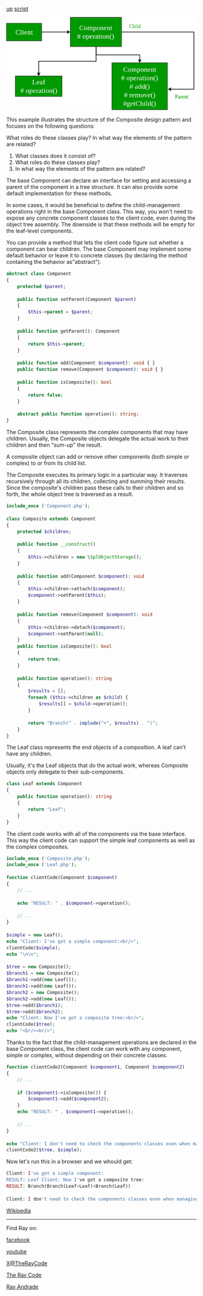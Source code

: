 [up](../README.md) [script](script/page01.md)

![Composite](/UMLs/images/Composite/Composite-php.png)

This example illustrates the structure of the Composite design pattern and focuses on the following questions:

What roles do these classes play?
In what way the elements of the pattern are related?
<ol>
<li>What classes does it consist of?</li>
<li>What roles do these classes play?</li>
<li>In what way the elements of the pattern are related?</li>
</ol>

The base Component can declare an interface for setting and accessing a parent of the component in a tree structure. 
It can also provide some default implementation for these methods.

In some cases, it would be beneficial to define the child-management operations right in the base Component class. 
This way, you won't need to expose any concrete component classes to the client code, even during the object tree assembly. 
The downside is that these methods will be empty for the leaf-level components.

You can provide a method that lets the client code figure out whether a component can bear children.
The base Component may implement some default behavior or leave it to concrete classes (by declaring the method containing the behavior as"abstract").

```php
abstract class Component
{
    protected $parent;

    public function setParent(Component $parent)
    {
        $this->parent = $parent;
    }

    public function getParent(): Component
    {
        return $this->parent;
    }

    public function add(Component $component): void { }
    public function remove(Component $component): void { }

    public function isComposite(): bool
    {
        return false;
    }

    abstract public function operation(): string;
}
```

The Composite class represents the complex components that may have children.
Usually, the Composite objects delegate the actual work to their children and then "sum-up" the result.

 A composite object can add or remove other components (both simple or complex) to or from its child list.
 
 The Composite executes its primary logic in a particular way. 
 It traverses recursively through all its children, collecting and summing their results. 
 Since the composite's children pass these calls to their children and so forth, the whole object tree is traversed as a result.
     
```php
include_once ('Component.php');

class Composite extends Component
{
    protected $children;

    public function __construct()
    {
        $this->children = new \SplObjectStorage();
    }

    public function add(Component $component): void
    {
        $this->children->attach($component);
        $component->setParent($this);
    }

    public function remove(Component $component): void
    {
        $this->children->detach($component);
        $component->setParent(null);
    }
    public function isComposite(): bool
    {
        return true;
    }

    public function operation(): string
    {
        $results = [];
        foreach ($this->children as $child) {
            $results[] = $child->operation();
        }

        return "Branch(" . implode("+", $results) . ")";
    }
}
```

The Leaf class represents the end objects of a composition. 
A leaf can't have any children.

Usually, it's the Leaf objects that do the actual work, whereas Composite objects only delegate to their sub-components.

```php
class Leaf extends Component
{
    public function operation(): string
    {
        return "Leaf";
    }
}
```


The client code works with all of the components via the base interface.
This way the client code can support the simple leaf components as well as the complex composites.

```php
include_once ('Composite.php');
include_once ('Leaf.php');

function clientCode(Component $component)
{
    // ...

    echo "RESULT: " . $component->operation();

    // ...
}

$simple = new Leaf();
echo "Client: I've got a simple component:<br/>";
clientCode($simple);
echo "\n\n";

$tree = new Composite();
$branch1 = new Composite();
$branch1->add(new Leaf());
$branch1->add(new Leaf());
$branch2 = new Composite();
$branch2->add(new Leaf());
$tree->add($branch1);
$tree->add($branch2);
echo "Client: Now I've got a composite tree:<br/>";
clientCode($tree);
echo "<br/><br/>";

```
Thanks to the fact that the child-management operations are declared in the  base Component class, the client code can work with any component, simple or complex, without depending on their concrete classes.


```php
function clientCode2(Component $component1, Component $component2)
{
    // ...

    if ($component1->isComposite()) {
        $component1->add($component2);
    }
    echo "RESULT: " . $component1->operation();

    // ...
}

echo "Client: I don't need to check the components classes even when managing the tree:\n";
clientCode2($tree, $simple);
```

Now let's run this in a browser and we whould get:

```php
Client: I've got a simple component:
RESULT: Leaf Client: Now I've got a composite tree:
RESULT: Branch(Branch(Leaf+Leaf)+Branch(Leaf))

Client: I don't need to check the components classes even when managing the tree: RESULT: Branch(Branch(Leaf+Leaf)+Branch(Leaf)+Leaf)
```

[Wikipedia](https://en.wikipedia.org/wiki/Composite_pattern)

----------------------------------------------------------------------------------------------------

Find Ray on:

[facebook](https://www.facebook.com/TheRayCode/)

[youtube](https://www.youtube.com/TheRayCode/)

[X@TheRayCode](https://www.x.com/TheRayCode/)

[The Ray Code](https://www.TheRayCode.org)

[Ray Andrade](https://www.RayAndrade.com)
